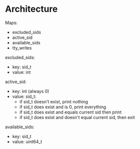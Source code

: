 # Architecture

Maps:
  - excluded_sids
  - active_sid
  - available_sids
  - tty_writes

excluded_sids:
  - key: sid_t
  - value: int

active_sid:
  - key: int (always 0)
  - value: sid_t:
    - if sid_t doesn't exist, print nothing
    - if sid_t does exist and is 0, print everything
    - if sid_t does exist and equals current sid then print
    - if sid_t does exist and doesn't equal current sid, then exit

available_sids:
  - key: sid_t
  - value: uint64_t


